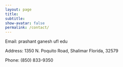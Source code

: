 ```yaml
---
layout: page
title: 
subtitle: 
show-avatar: false
permalink: /contact/
---
```


Email: prashant <dot> ganesh <at> ufl <dot> edu

Address: 1350 N. Poquito Road, Shalimar Florida, 32579


Phone: (850) 833-9350

